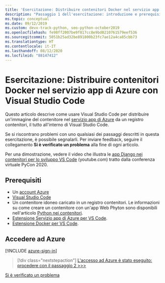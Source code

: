 ```yaml
---
title: 'Esercitazione: Distribuire contenitori Docker nel servizio app di Azure con Visual Studio Code'
description: "Passaggio 1 dell'esercitazione: introduzione e prerequisiti."
ms.topic: conceptual
ms.date: 09/12/2019
ms.custom: devx-track-python, seo-python-october2019
ms.openlocfilehash: fe98ff2007be9f817cc8e9bd0210761579eef536
ms.sourcegitcommit: 5051b25ad32be891800b23fc7ae12a4ca85cbb73
ms.translationtype: HT
ms.contentlocale: it-IT
ms.lasthandoff: 08/12/2020
ms.locfileid: "88147412"
---
```

# <a name="tutorial-deploy-docker-containers-to-azure-app-service-with-visual-studio-code"></a>Esercitazione: Distribuire contenitori Docker nel servizio app di Azure con Visual Studio Code

Questo articolo descrive come usare Visual Studio Code per distribuire un'immagine del contenitore nel [servizio app di Azure](/azure/app-service/) da un registro contenitori, il tutto all'interno di Visual Studio Code.

Se si riscontrano problemi con uno qualsiasi dei passaggi descritti in questa esercitazione, è possibile segnalarli. Per inviare feedback, seguire il collegamento **Si è verificato un problema** alla fine di ogni articolo.

Per una dimostrazione, vedere il video che illustra le <a href="https://www.youtube.com/watch?v=t79HDLC5kQA&feature=youtu.be&ocid=AID3006292" target="_blank">app Django nei contenitori per lo sviluppo VS Code</a> (youtube.com) tratto dalla conferenza virtuale PyCon 2020.

## <a name="prerequisites"></a>Prerequisiti

- Un [account Azure](https://azure.microsoft.com/free/?utm_source=campaign&utm_campaign=vscode-tutorial-docker-extension&mktingSource=vscode-tutorial-docker-extension)
- [Visual Studio Code](https://code.visualstudio.com/)
- Un contenitore idoneo caricato in un registro contenitori. Le informazioni su come creare un contenitore con un'app Web Phyton sono disponibili nell'articolo [Python nei contenitori](https://code.visualstudio.com/docs/containers/quickstart-python).
- [Estensione Servizio app di Azure per VS Code](https://marketplace.visualstudio.com/items?itemName=ms-azuretools.vscode-azureappservice).
- [Estensione Docker per VS Code](https://marketplace.visualstudio.com/items?itemName=ms-azuretools.vscode-docker).

## <a name="sign-in-to-azure"></a>Accedere ad Azure

[!INCLUDE [azure-sign-in](includes/azure-sign-in.md)]

> [!div class="nextstepaction"]
> [L'accesso ad Azure è stato eseguito: procedere con il passaggio 2 >>>](tutorial-deploy-containers-02.md)

[Si è verificato un problema](https://www.research.net/r/PWZWZ52?tutorial=vscode-appservice-containers&step=01-verify-prerequisites)
